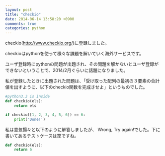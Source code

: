 ```yaml
---
layout: post
title: "checkio"
date: 2014-06-14 13:58:20 +0900
comments: true
categories: python
---
```

checkio(http://www.checkio.org/)に登録しました。

checkioはpythonを使って様々な課題を解いていく海外サービスです。

ユーザ登録時にpythonの問題が出題され、その問題を解かないとユーザ登録ができないということで、2014/2月ぐらいに話題になりました。

私が登録したときに出題された問題は、「受け取った配列の最初の３要素の合計値を出すように、以下のcheckio関数を完成させよ」というものでした。
``` python checkio first tryout
#python3.3 is inside
def checkio(els):
    return els

if checkio([1, 2, 3, 4, 5, 6]) == 6:
    print('Done!')
```
私は意気揚々と以下のように解答しましたが、
Wrong, Try again!でした。下に書いてあるテストケースは罠ですね。
``` python n10o's sweet answer
def checkio(els):
    return 6
``` 

